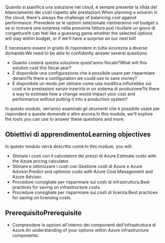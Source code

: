 <span data-ttu-id="5890b-101">Quando si pianifica una soluzione nel cloud, è sempre presente la sfida del bilanciamento dei costi rispetto alle prestazioni.</span><span class="sxs-lookup"><span data-stu-id="5890b-101">When planning a solution in the cloud, there's always the challenge of balancing cost against performance.</span></span> <span data-ttu-id="5890b-102">Prevedere se le opzioni selezionate rientreranno nel budget o se si riceverà una sorpresa nella prossima fattura può risultare un gioco di congetture!</span><span class="sxs-lookup"><span data-stu-id="5890b-102">It can feel like a guessing game whether the selected options will stay within budget, or if we'll have a surprise on our next bill!</span></span>

<span data-ttu-id="5890b-103">È necessario essere in grado di rispondere in tutta sicurezza a diverse domande:</span><span class="sxs-lookup"><span data-stu-id="5890b-103">We need to be able to confidently answer several questions:</span></span>

- <span data-ttu-id="5890b-104">Quanto costerà questa soluzione quest'anno fiscale?</span><span class="sxs-lookup"><span data-stu-id="5890b-104">What will this solution cost this fiscal year?</span></span> 
- <span data-ttu-id="5890b-105">È disponibile una configurazione che è possibile usare per risparmiare denaro?</span><span class="sxs-lookup"><span data-stu-id="5890b-105">Is there a configuration we could use to save money?</span></span> 
- <span data-ttu-id="5890b-106">È disponibile un modo per stimare come una modifica influirebbe sui costi e le prestazioni _senza_ inserirla in un sistema di produzione?</span><span class="sxs-lookup"><span data-stu-id="5890b-106">Is there a way to estimate how a change would impact your cost and performance _without_ putting it into a production system?</span></span>

<span data-ttu-id="5890b-107">In questo modulo, verranno esaminati gli strumenti che è possibile usare per rispondere a queste domande e altro ancora.</span><span class="sxs-lookup"><span data-stu-id="5890b-107">In this module, we'll explore the tools you can use to answer these questions and more.</span></span>

## <a name="learning-objectives"></a><span data-ttu-id="5890b-108">Obiettivi di apprendimento</span><span class="sxs-lookup"><span data-stu-id="5890b-108">Learning objectives</span></span>

<span data-ttu-id="5890b-109">In questo modulo verrà descritto come:</span><span class="sxs-lookup"><span data-stu-id="5890b-109">In this module, you will:</span></span>

- <span data-ttu-id="5890b-110">Stimare i costi con il calcolatore dei prezzi di Azure.</span><span class="sxs-lookup"><span data-stu-id="5890b-110">Estimate costs with the Azure pricing calculator.</span></span>
- <span data-ttu-id="5890b-111">Stimare e ottimizzare i costi con Gestione costi di Azure e Azure Advisor.</span><span class="sxs-lookup"><span data-stu-id="5890b-111">Predict and optimize costs with Azure Cost Management and Azure Advisor.</span></span>
- <span data-ttu-id="5890b-112">Procedure consigliate per risparmiare sui costi di infrastruttura.</span><span class="sxs-lookup"><span data-stu-id="5890b-112">Best practices for saving on infrastructure costs.</span></span>
- <span data-ttu-id="5890b-113">Procedure consigliate per risparmiare sui costi di licenza.</span><span class="sxs-lookup"><span data-stu-id="5890b-113">Best practices for saving on licensing costs.</span></span>

## <a name="prerequisite"></a><span data-ttu-id="5890b-114">Prerequisito</span><span class="sxs-lookup"><span data-stu-id="5890b-114">Prerequisite</span></span> 

- <span data-ttu-id="5890b-115">Comprendere le opzioni all'interno dei componenti dell'infrastruttura di Azure.</span><span class="sxs-lookup"><span data-stu-id="5890b-115">An understanding of your options within Azure infrastructure components.</span></span> 
